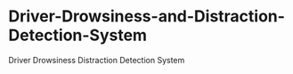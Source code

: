 # Driver-Drowsiness-and-Distraction-Detection-System
Driver Drowsiness Distraction Detection System
